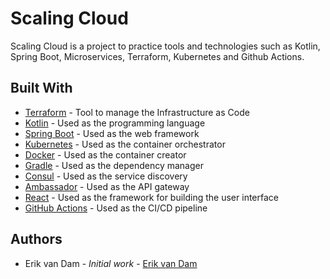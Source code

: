 # Scaling Cloud

Scaling Cloud is a project to practice tools and technologies such as Kotlin, Spring Boot, Microservices, Terraform, Kubernetes and Github Actions.

## Built With

* [Terraform](https://www.terraform.io/) - Tool to manage the Infrastructure as Code
* [Kotlin](https://kotlinlang.org/) - Used as the programming language
* [Spring Boot](https://spring.io/) - Used as the web framework
* [Kubernetes](https://kubernetes.io/) - Used as the container orchestrator
* [Docker](https://www.docker.com/) - Used as the container creator
* [Gradle](https://gradle.org/) - Used as the dependency manager
* [Consul](https://www.consul.io/) - Used as the service discovery
* [Ambassador](https://www.getambassador.io/) - Used as the API gateway
* [React](https://reactjs.org/) - Used as the framework for building the user interface
* [GitHub Actions](https://github.com/features/actions) - Used as the CI/CD pipeline

## Authors

* Erik van Dam - *Initial work* - [Erik van Dam](https://erikvandam.dev/)

